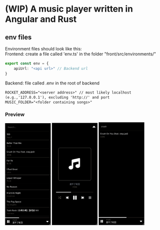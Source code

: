 

# (WIP) A music player written in Angular and Rust

## env files
Environment files should look like this:
<br>
Frontend: create a file called 'env.ts' in the folder "front/src/environments/"
```ts
export const env = {
    apiUrl: "<api url>" // Backend url
}
```
Backend: file called .env in the root of backend
```console
ROCKET_ADDRESS="<server address>" // most likely localhost (e.g.,'127.0.0.1'), excluding 'http://' and port
MUSIC_FOLDER="<folder containing songs>"
```

### Preview
<div float="left">
    <img src="./assets/preview.png" width="150px" />
    <img src="./assets/preview2.png" width="150px" />
    <img src="./assets/preview3.png" width="150px" />
</div>

